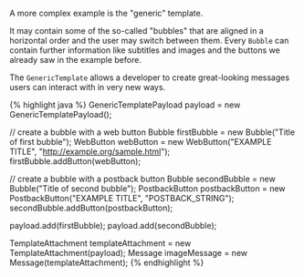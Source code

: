 A more complex example is the "generic" template.

It may contain some of the so-called "bubbles" that are aligned in a horizontal order and the user may switch between them. Every `Bubble` can contain further information like subtitles and images and the buttons we already saw in the example before.

The `GenericTemplate` allows a developer to create great-looking messages users can interact with in very new ways. 

{% highlight java %}
GenericTemplatePayload payload = new GenericTemplatePayload();

// create a bubble with a web button
Bubble firstBubble = new Bubble("Title of first bubble");
WebButton webButton = new WebButton("EXAMPLE TITLE", "http://example.org/sample.html");
firstBubble.addButton(webButton);

// create a bubble with a postback button
Bubble secondBubble = new Bubble("Title of second bubble");
PostbackButton postbackButton = new PostbackButton("EXAMPLE TITLE", "POSTBACK_STRING");
secondBubble.addButton(postbackButton);

payload.add(firstBubble);
payload.add(secondBubble);

TemplateAttachment templateAttachment = new TemplateAttachment(payload);
Message imageMessage = new Message(templateAttachment);
{% endhighlight %}